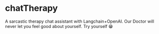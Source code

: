 # chatTherapy
A sarcastic therapy chat assistant with Langchain+OpenAI. Our Doctor will never let you feel good about yourself. Try yourself 😁
